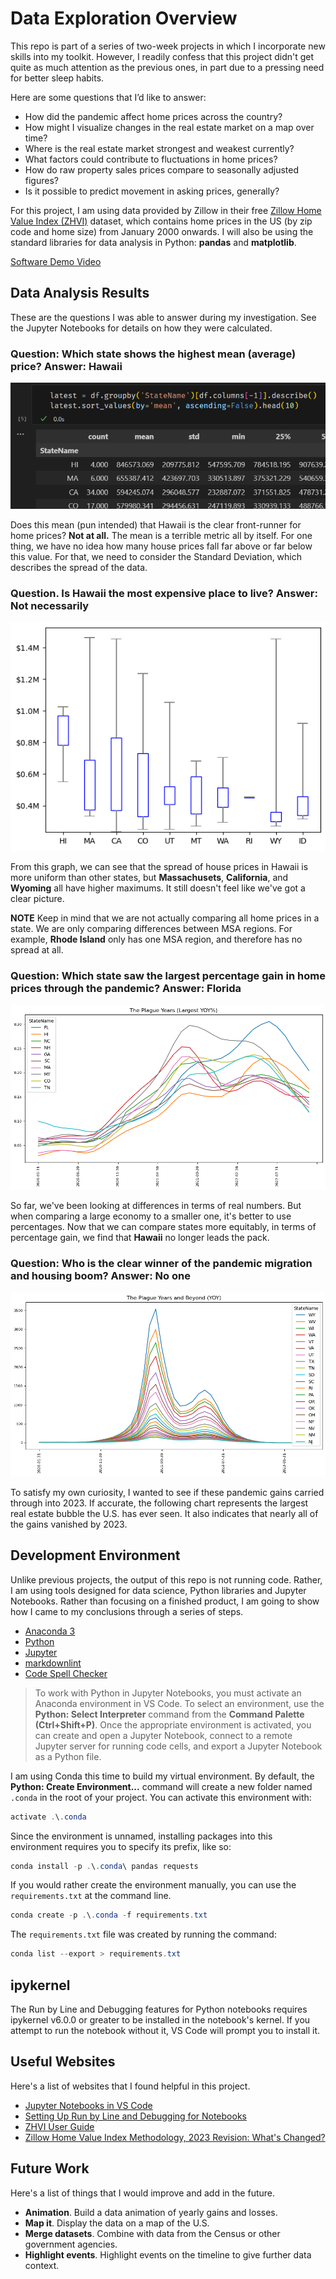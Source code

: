 # Data Exploration Overview

This repo is part of a series of two-week projects in which I incorporate new skills into my toolkit. However, I readily
confess that this project didn't get quite as much attention as the previous ones, in part due to a pressing need for
better sleep habits.

Here are some questions that I’d like to answer:

* How did the pandemic affect home prices across the country?
* How might I visualize changes in the real estate market on a map over time?
* Where is the real estate market strongest and weakest currently?
* What factors could contribute to fluctuations in home prices?
* How do raw property sales prices compare to seasonally adjusted figures?
* Is it possible to predict movement in asking prices, generally?

For this project, I am using data provided by Zillow in their free
[Zillow Home Value Index (ZHVI)](https://www.zillow.com/research/data/) dataset, which contains home prices in the US
(by zip code and home size) from January 2000 onwards. I will also be using the standard libraries for data analysis in
Python: **pandas** and **matplotlib**.

[Software Demo Video](https://youtu.be/sA-6m31iCD8)

## Data Analysis Results

These are the questions I was able to answer during my investigation. See the Jupyter Notebooks for details on how they
were calculated.

### **Question**: Which state shows the highest mean (average) price? **Answer**: Hawaii

![Screen showing descriptive stats sorted by mean, descending.](attachments/describe_and_sort.png)

Does this mean (pun intended) that Hawaii is the clear front-runner for home prices? **Not at all.** The mean is a terrible
metric all by itself. For one thing, we have no idea how many house prices fall far above or far below this value. For
that, we need to consider the Standard Deviation, which describes the spread of the data.

### **Question**. Is Hawaii the most expensive place to live? **Answer**: Not necessarily

![A candlestick graph, showing Hawaii with a narrow spread around a high median price.](attachments/candlestick_graph.png)

From this graph, we can see that the spread of house prices in Hawaii is more uniform than other states, but **Massachusets**,
**California**, and **Wyoming** all have higher maximums. It still doesn't feel like we've got a clear picture.

**NOTE** Keep in mind that we are not actually comparing all home prices in a state. We are only comparing differences between
MSA regions. For example, **Rhode Island** only has one MSA region, and therefore has no spread at all.

### **Question**: Which state saw the largest percentage gain in home prices through the pandemic? **Answer**: Florida

![Top 10 Percentage gains by end of 2023, with Florida at top.](attachments/largest_yoy_gains_2020_2022.png)

So far, we've been looking at differences in terms of real numbers. But when comparing a large economy to a smaller one,
it's better to use percentages. Now that we can compare states more equitably, in terms of percentage gain, we find that
**Hawaii** no longer leads the pack.

### **Question**: Who is the clear winner of the pandemic migration and housing boom? **Answer**: No one

![Alt text](attachments/top_20_real_estate_bubble_2021.png)

To satisfy my own curiosity, I wanted to see if these pandemic gains carried through into 2023. If accurate, the
following chart represents the largest real estate bubble the U.S. has ever seen. It also indicates that nearly all
of the gains vanished by 2023.

## Development Environment

Unlike previous projects, the output of this repo is not running code. Rather, I am using tools designed for data
science, Python libraries and Jupyter Notebooks. Rather than focusing on a finished product, I am going to show how I
came to my conclusions through a series of steps.

* [Anaconda 3](https://www.anaconda.com/download/)
* [Python](https://marketplace.visualstudio.com/items?itemName=ms-python.python)
* [Jupyter](https://marketplace.visualstudio.com/items?itemName=ms-toolsai.jupyter)
* [markdownlint](https://marketplace.visualstudio.com/items?itemName=DavidAnson.vscode-markdownlint)
* [Code Spell Checker](https://marketplace.visualstudio.com/items?itemName=streetsidesoftware.code-spell-checker)

> To work with Python in Jupyter Notebooks, you must activate an Anaconda environment in VS Code. To select an
environment, use the **Python: Select Interpreter** command from the **Command Palette (Ctrl+Shift+P)**. Once the
appropriate environment is activated, you can create and open a Jupyter Notebook, connect to a remote Jupyter server
for running code cells, and export a Jupyter Notebook as a Python file.

I am using Conda this time to build my virtual environment. By default, the **Python: Create Environment...** command
will create a new folder named `.conda` in the root of your project. You can activate this environment with:

```powershell
activate .\.conda
```

Since the environment is unnamed, installing packages into this environment requires you to specify its prefix, like so:

```powershell
conda install -p .\.conda\ pandas requests
```

If you would rather create the environment manually, you can use the `requirements.txt` at the command line.

```powershell
conda create -p .\.conda -f requirements.txt
```

The `requirements.txt` file was created by running the command:

```powershell
conda list --export > requirements.txt
```

## ipykernel

The Run by Line and Debugging features for Python notebooks requires ipykernel v6.0.0 or greater to be installed in the
notebook's kernel. If you attempt to run the notebook without it, VS Code will prompt you to install it.

## Useful Websites

Here's a list of websites that I found helpful in this project.

* [Jupyter Notebooks in VS Code](https://code.visualstudio.com/docs/datascience/jupyter-notebooks)
* [Setting Up Run by Line and Debugging for Notebooks](https://github.com/microsoft/vscode-jupyter/wiki/Setting-Up-Run-by-Line-and-Debugging-for-Notebooks)
* [ZHVI User Guide](https://www.zillow.com/research/zhvi-user-guide/)
* [Zillow Home Value Index Methodology, 2023 Revision: What's Changed?](https://www.zillow.com/research/methodology-neural-zhvi-32128/)

## Future Work

Here's a  list of things that I would improve and add in the future.

* **Animation**. Build a data animation of yearly gains and losses.
* **Map it**. Display the data on a map of the U.S.
* **Merge datasets**. Combine with data from the Census or other government agencies.
* **Highlight events**. Highlight events on the timeline to give further data context.
